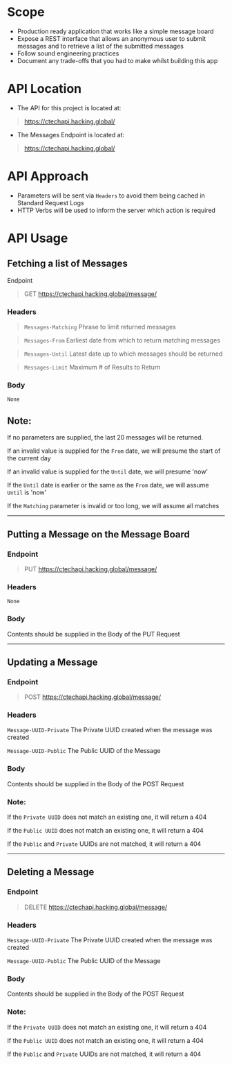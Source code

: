 # Scope

- Production ready application that works like a simple message board
- Expose a REST interface that allows an anonymous user to submit messages and to retrieve a list of the submitted messages
- Follow sound engineering practices
- Document any trade-offs that you had to make whilst building this app

# API Location

- The API for this project is located at:
> https://ctechapi.hacking.global/

- The Messages Endpoint is located at:
> https://ctechapi.hacking.global/

# API Approach

- Parameters will be sent via `Headers` to avoid them being cached in Standard Request Logs
- HTTP Verbs will be used to inform the server which action is required

# API Usage

## Fetching a list of Messages

Endpoint
> GET https://ctechapi.hacking.global/message/

### Headers

> `Messages-Matching` Phrase to limit returned messages

> `Messages-From`     Earliest date from which to return matching messages

> `Messages-Until`    Latest date up to which messages should be returned

> `Messages-Limit`    Maximum # of Results to Return

### Body

`None`

## Note:

If no parameters are supplied, the last 20 messages will be returned.

If an invalid value is supplied for the `From` date, we will presume the start of the current day

If an invalid value is supplied for the `Until` date, we will presume 'now'

If the `Until` date is earlier or the same as the `From` date, we will assume `Until` is 'now'

If the `Matching` parameter is invalid or too long, we will assume all matches

---

## Putting a Message on the Message Board

### Endpoint

> PUT https://ctechapi.hacking.global/message/

### Headers

`None`

### Body

Contents should be supplied in the Body of the PUT Request

---

## Updating a Message

### Endpoint
> POST https://ctechapi.hacking.global/message/

### Headers

`Message-UUID-Private` The Private UUID created when the message was created

`Message-UUID-Public`  The Public UUID of the Message

### Body

Contents should be supplied in the Body of the POST Request

### Note:

If the `Private UUID` does not match an existing one, it will return a 404

If the `Public UUID` does not match an existing one, it will return a 404

If the `Public` and `Private` UUIDs are not matched, it will return a 404

---

## Deleting a Message

### Endpoint

> DELETE https://ctechapi.hacking.global/message/

### Headers

`Message-UUID-Private` The Private UUID created when the message was created

`Message-UUID-Public`  The Public UUID of the Message

### Body

Contents should be supplied in the Body of the POST Request

### Note:

If the `Private UUID` does not match an existing one, it will return a 404

If the `Public UUID` does not match an existing one, it will return a 404

If the `Public` and `Private` UUIDs are not matched, it will return a 404
